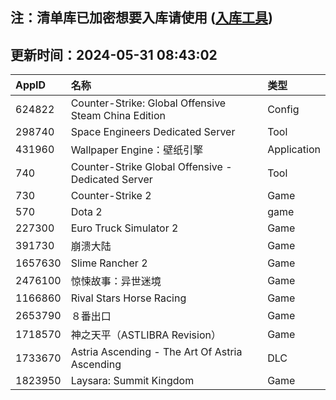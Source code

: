 ## 注：清单库已加密想要入库请使用 ([入库工具](https://github.com/BlankTMing/ManifestAutoUpdate/releases))

## 更新时间：2024-05-31 08:43:02
| AppID | 名称 | 类型  |
| :-------------------- | :----------------------------- | :----------- |
| 624822 | Counter-Strike: Global Offensive Steam China Edition| Config |
| 298740 | Space Engineers Dedicated Server| Tool |
| 431960 | Wallpaper Engine：壁纸引擎| Application |
| 740 | Counter-Strike Global Offensive - Dedicated Server| Tool |
| 730 | Counter-Strike 2| Game |
| 570 | Dota 2| game |
| 227300 | Euro Truck Simulator 2| Game |
| 391730 | 崩溃大陆| Game |
| 1657630 | Slime Rancher 2| Game |
| 2476100 | 惊悚故事：异世迷境| Game |
| 1166860 | Rival Stars Horse Racing| Game |
| 2653790 | ８番出口| Game |
| 1718570 | 神之天平（ASTLIBRA Revision）| Game |
| 1733670 | Astria Ascending - The Art Of Astria Ascending| DLC |
| 1823950 | Laysara: Summit Kingdom| Game |

